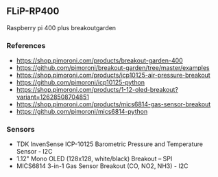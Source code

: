 ## FLiP-RP400

Raspberry pi 400 plus breakoutgarden


### References

* https://shop.pimoroni.com/products/breakout-garden-400
* https://github.com/pimoroni/breakout-garden/tree/master/examples
* https://shop.pimoroni.com/products/icp10125-air-pressure-breakout
* https://github.com/pimoroni/icp10125-python
* https://shop.pimoroni.com/products/1-12-oled-breakout?variant=12628508704851
* https://shop.pimoroni.com/products/mics6814-gas-sensor-breakout
* https://github.com/pimoroni/mics6814-python



### Sensors

* TDK InvenSense ICP-10125 Barometric Pressure and Temperature Sensor - I2C
* 1.12" Mono OLED (128x128, white/black) Breakout – SPI
* MICS6814 3-in-1 Gas Sensor Breakout (CO, NO2, NH3) - I2C

